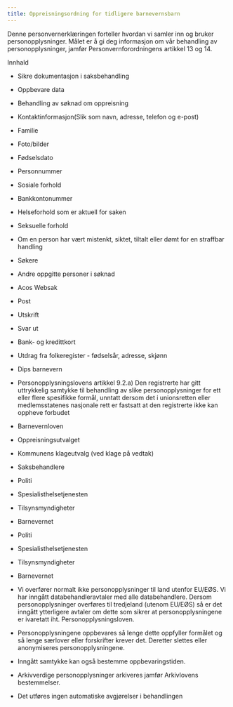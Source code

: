 ```yaml
---
title: Oppreisningsordning for tidligere barnevernsbarn
---
```



  

Denne personvernerklæringen forteller hvordan vi samler inn og bruker personopplysninger. Målet er å gi deg informasjon om vår behandling av personopplysninger, jamfør Personvernforordningens artikkel 13 og 14.

  

Innhald

*   Sikre dokumentasjon i saksbehandling  
    
*   Oppbevare data  
    
*   Behandling av søknad om oppreisning  
    
*   Kontaktinformasjon(Slik som navn, adresse, telefon og e-post)  
    
*   Familie  
    
*   Foto/bilder  
    
*   Fødselsdato  
    
*   Personnummer  
    
*   Sosiale forhold  
    
*   Bankkontonummer  
    
*   Helseforhold som er aktuell for saken  
    
*   Seksuelle forhold  
    
*   Om en person har vært mistenkt, siktet, tiltalt eller dømt for en straffbar handling  
    
*   Søkere  
    
*   Andre oppgitte personer i søknad  
    
*   Acos Websak  
    
*   Post  
    
*   Utskrift  
    
*   Svar ut  
    
*   Bank- og kredittkort  
    
*   Utdrag fra folkeregister - fødselsår, adresse, skjønn  
    
*   Dips barnevern  
    
*   Personopplysningslovens artikkel 9.2.a) Den registrerte har gitt uttrykkelig samtykke til behandling av slike personopplysninger for ett eller flere spesifikke formål, unntatt dersom det i unionsretten eller medlemsstatenes nasjonale rett er fastsatt at den registrerte ikke kan oppheve forbudet  
    
*   Barnevernloven  
    
*   Oppreisningsutvalget  
    
*   Kommunens klageutvalg (ved klage på vedtak)  
    
*   Saksbehandlere  
    
*   Politi  
    
*   Spesialisthelsetjenesten  
    
*   Tilsynsmyndigheter  
    
*   Barnevernet  
    
*   Politi  
    
*   Spesialisthelsetjenesten  
    
*   Tilsynsmyndigheter  
    
*   Barnevernet  
    
*   Vi overfører normalt ikke personopplysninger til land utenfor EU/EØS. Vi har inngått databehandleravtaler med alle databehandlere. Dersom personopplysninger overføres til tredjeland (utenom EU/EØS) så er det inngått ytterligere avtaler om dette som sikrer at personopplysningene er ivaretatt iht. Personopplysningsloven.  
    
*   Personopplysningene oppbevares så lenge dette oppfyller formålet og så lenge særlover eller forskrifter krever det. Deretter slettes eller anonymiseres personopplysningene.  
    
*   Inngått samtykke kan også bestemme oppbevaringstiden.  
    
*   Arkivverdige personopplysninger arkiveres jamfør Arkivlovens bestemmelser.  
    
*   Det utføres ingen automatiske avgjørelser i behandlingen
